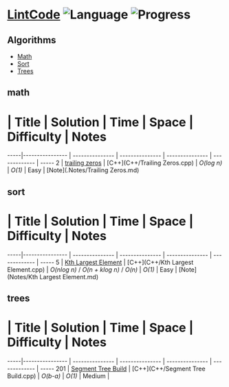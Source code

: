 # [LintCode](www.lintcode.com/en/problem/) ![Language](https://img.shields.io/badge/language-C++%2014-orange.svg)  ![Progress](https://img.shields.io/badge/progress-2%20%2F%20577-ff69b4.svg)


## Algorithms
* [Math](https://github.com/kmather73/LintCode#math)
* [Sort](https://github.com/kmather73/LintCode#sort)
* [Trees](https://github.com/kmather73/LintCode#trees)

## math
  #  | Title           |  Solution       |  Time           | Space           | Difficulty    | Notes
-----|---------------- | --------------- | --------------- | --------------- | ------------- | -----
2    | [trailing zeros](http://www.lintcode.com/en/problem/trailing-zeros/) | [C++](C++/Trailing Zeros.cpp) | _O(log n)_       | _O(1)_          | Easy         | [Note](.Notes/Trailing Zeros.md)



## sort
  #  | Title           |  Solution       |  Time           | Space           | Difficulty    | Notes
-----|---------------- | --------------- | --------------- | --------------- | ------------- | -----
5    | [Kth Largest Element](http://www.lintcode.com/en/problem/kth-largest-element/) | [C++](C++/Kth Largest Element.cpp) | _O(nlog n)_ / _O(n + klog n)_ / _O(n)_       | _O(1)_          | Easy         | [Note](Notes/Kth Largest Element.md)



## trees
  #  | Title           |  Solution       |  Time           | Space           | Difficulty    | Notes
-----|---------------- | --------------- | --------------- | --------------- | ------------- | -----
201  | [Segment Tree Build](http://www.lintcode.com/en/problem/segment-tree-build/) | [C++](C++/Segment Tree Build.cpp) | _O(b-a)_ | _O(1)_ | Medium | 

